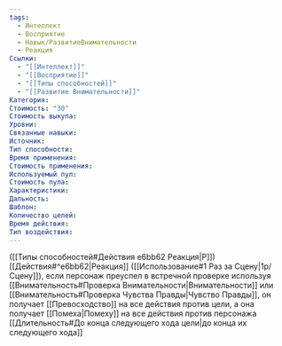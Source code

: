 ```yaml
---
tags:
  - Интеллект
  - Восприятие
  - Навык/РазвитиеВнимательности
  - Реакция
Ссылки:
  - "[[Интеллект]]"
  - "[[Восприятие]]"
  - "[[Типы способностей]]"
  - "[[Развитие Внимательности]]"
Категория: 
Стоимость: "30"
Стоимость выкупа:
Уровни:
Связанные навыки:
Источник:
Тип способности:
Время применения:
Стоимость применения:
Используемый пул:
Стоимость пула:
Характеристики:
Дальность:
Шаблон:
Количество целей:
Время действия:
Тип воздействия:
---
```

([[Типы способностей#Действия e6bb62 Реакция|Р]]) [[Действия#^e6bb62|Реакция]] ([[Использование#1 Раз за Сцену|1р/Сцену]]), если персонаж преуспел в встречной проверке используя [[Внимательность#Проверка Внимательности|Внимательности]] или [[Внимательность#Проверка Чувства Правды|Чувство Правды]], он получает [[Превосходство]] на все действия против цели, а она получает [[Помеха|Помеху]] на все действия против персонажа [[Длительность#До конца следующего хода цели|до конца их следующего хода]]  